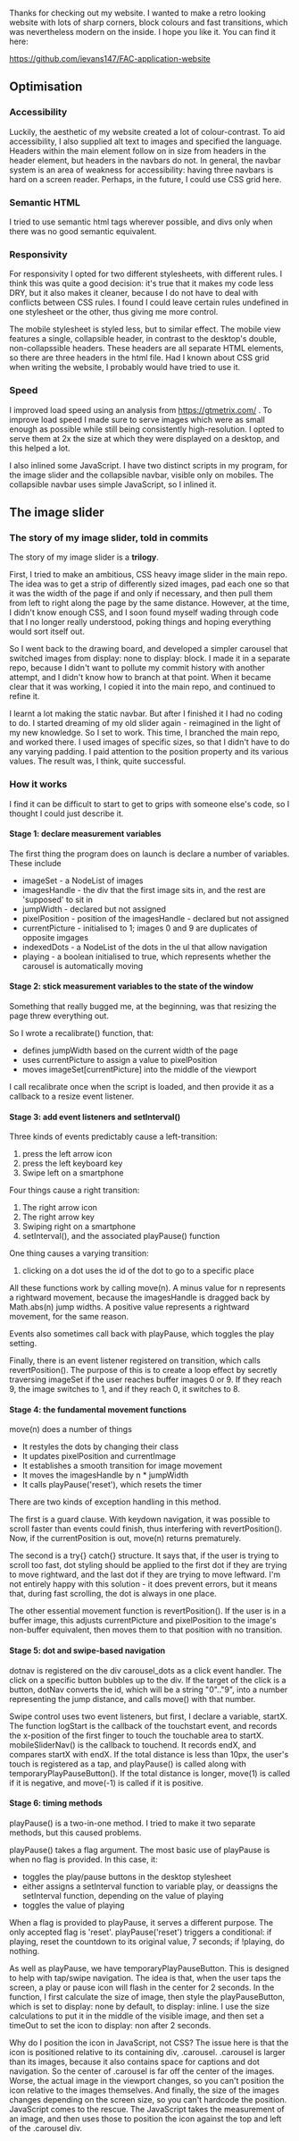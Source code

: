 Thanks for checking out my website. I wanted to make a retro looking website with lots of sharp corners, block colours and fast transitions, which was nevertheless modern on the inside. I hope you like it. You can find it here:

https://github.com/ievans147/FAC-application-website

## Optimisation ##

### Accessibility ###
Luckily, the aesthetic of my website created a lot of colour-contrast. To aid accessibility, I also supplied alt text to images and specified the language. Headers within the main element follow on in size from headers in the header element, but headers in the navbars do not. In general, the navbar system is an area of weakness for accessibility: having three navbars is hard on a screen reader. Perhaps, in the future, I could use CSS grid here. 


### Semantic HTML ###

I tried to use semantic html tags wherever possible, and divs only when there was no good semantic equivalent. 


### Responsivity ###

For responsivity I opted for two different stylesheets, with different rules. I think this was quite a good decision: it's true that it makes my code less DRY, but it also makes it cleaner, because I do not have to deal with conflicts between CSS rules. I found I could leave certain rules undefined in one stylesheet or the other, thus giving me more control.

The mobile stylesheet is styled less, but to similar effect. The mobile view features a single, collapsible header, in contrast to the desktop's double, non-collapssible headers. These headers are all separate HTML elements, so there are three headers in the html file. Had I known about CSS grid when writing the website, I probably would have tried to use it. 


### Speed ###

I improved load speed using an analysis from https://gtmetrix.com/ . To improve load speed I made sure to serve images which were as small enough as possible while still being consistently high-resolution. I opted to serve them at 2x the size at which they were displayed on a desktop, and this helped a lot. 

I also inlined some JavaScript. I have two distinct scripts in my program, for the image slider and the collapsible navbar, visible only on mobiles. The collapsible navbar uses simple JavaScript, so I inlined it. 


## The image slider ##

### The story of my image slider, told in commits ###
The story of my image slider is a **trilogy**.

First, I tried to make an ambitious, CSS heavy image slider in the main repo. The idea was to get a strip of differently sized images, pad each one so that it was the width of the page if and only if necessary, and then pull them from left to right along the page by the same distance. However, at the time, I didn't know enough CSS, and I soon found myself wading through code that I no longer really understood, poking things and hoping everything would sort itself out. 

So I went back to the drawing board, and developed a simpler carousel that switched images from display: none to display: block. I made it in a separate repo, because I didn't want to pollute my commit history with another attempt, and I didn't know how to branch at that point. When it became clear that it was working, I copied it into the main repo, and continued to refine it. 

I learnt a lot making the static navbar. But after I finished it I had no coding to do. I started dreaming of my old slider again - reimagined in the light of my new knowledge. So I set to work. This time, I branched the main repo, and worked there. I used images of specific sizes, so that I didn't have to do any varying padding. I paid attention to the position property and its various values. The result was, I think, quite successful. 


### How it works ###

I find it can be difficult to start to get to grips with someone else's code, so I thought I could just describe it. 


#### Stage 1: declare measurement variables ####

The first thing the program does on launch is declare a number of variables. These include

- imageSet - a NodeList of images
- imagesHandle - the div that the first image sits in, and the rest are 'supposed' to sit in
- jumpWidth - declared but not assigned
- pixelPosition - position of the imagesHandle - declared but not assigned
- currentPicture - initialised to 1; images 0 and 9 are duplicates of opposite imgages
- indexedDots - a NodeList of the dots in the ul that allow navigation
- playing - a boolean initialised to true, which represents whether the carousel is automatically moving


#### Stage 2: stick measurement variables to the state of the window ####

Something that really bugged me, at the beginning, was that resizing the page threw everything out. 

So I wrote a recalibrate() function, that:
- defines jumpWidth based on the current width of the page
- uses currentPicture to assign a value to pixelPosition
- moves imageSet[currentPicture] into the middle of the viewport

I call recalibrate once when the script is loaded, and then provide it as a callback to a resize event listener.


#### Stage 3: add event listeners and setInterval() ####

Three kinds of events predictably cause a left-transition:
1. press the left arrow icon
2. press the left keyboard key
3. Swipe left on a smartphone

Four things cause a right transition:
1. The right arrow icon
2. The right arrow key
3. Swiping right on a smartphone
4. setInterval(), and the associated playPause() function

One thing causes a varying transition:
1. clicking on a dot uses the id of the dot to go to a specific place

All these functions work by calling move(n). A minus value for n represents a rightward movement, because the imagesHandle is dragged back by Math.abs(n) jump widths. A positive value represents a rightward movement, for the same reason. 

Events also sometimes call back with playPause, which toggles the play setting. 

Finally, there is an event listener registered on transition, which calls revertPosition(). The purpose of this is to create a loop effect by secretly traversing imageSet if the user reaches buffer images 0 or 9. If they reach 9, the image switches to 1, and if they reach 0, it switches to 8.


#### Stage 4: the fundamental movement functions ####

move(n) does a number of things
- It restyles the dots by changing their class
- It updates pixelPosition and currentImage
- It establishes a smooth transition for image movement
- It moves the imagesHandle by n * jumpWidth
- It calls playPause('reset'), which resets the timer

There are two kinds of exception handling in this method. 

The first is a guard clause. With keydown navigation, it was possible to scroll faster than events could finish, thus interfering with revertPosition(). Now, if the currentPosition is out, move(n) returns prematurely. 

The second is a try{} catch{} structure. It says that, if the user is trying to scroll too fast, dot styling should be applied to the first dot if they are trying to move rightward, and the last dot if they are trying to move leftward. I'm not entirely happy with this solution - it does prevent errors, but it means that, during fast scrolling, the dot is always in one place. 

The other essential movement function is revertPosition(). If the user is in a buffer image, this adjusts currentPicture and pixelPosition to the image's non-buffer equivalent, then moves them to that position with no transition.


#### Stage 5: dot and swipe-based navigation ####

dotnav is registered on the div carousel_dots as a click event handler. The click on a specific button bubbles up to the div. If the target of the click is a button, dotNav converts the id, which will be a string "0".."9", into a number representing the jump distance, and calls move() with that number. 

Swipe control uses two event listeners, but first, I declare a variable, startX. The function logStart is the callback of the touchstart event, and records the x-position of the first finger to touch the touchable area to startX. mobileSliderNav() is the callback to touchend. It records endX, and compares startX with endX. If the total distance is less than 10px, the user's touch is registered as a tap, and playPause() is called along with temporaryPlayPauseButton(). If the total distance is longer, move(1) is called if it is negative, and move(-1) is called if it is positive.


#### Stage 6: timing methods ####

playPause() is a two-in-one method. I tried to make it two separate methods, but this caused problems.

playPause() takes a flag argument. The most basic use of playPause is when no flag is provided. In this case, it:
- toggles the play/pause buttons in the desktop stylesheet
- either assigns a setInterval function to variable play, or deassigns the setInterval function, depending on the value of playing
- toggles the value of playing

When a flag is provided to playPause, it serves a different purpose. The only accepted flag is 'reset'. playPause('reset') triggers a conditional: if playing, reset the countdown to its original value, 7 seconds; if !playing, do nothing.

As well as playPause, we have temporaryPlayPauseButton. This is designed to help with tap/swipe navigation. The idea is that, when the user taps the screen, a play or pause icon will flash in the center for 2 seconds. In the function, I first calculate the size of image, then style the playPauseButton, which is set to display: none by default, to display: inline. I use the size calculations to put it in the middle of the visible image, and then set a timeOut to set the icon to display: non after 2 seconds. 

Why do I position the icon in JavaScript, not CSS? The issue here is that the icon is positioned relative to its containing div, .carousel. .carousel is larger than its images, because it also contains space for captions and dot navigation. So the center of .carousel is far off the center of the images. Worse, the actual image in the viewport changes, so you can't position the icon relative to the images themselves. And finally, the size of the images changes depending on the screen size, so you can't hardcode the position. JavaScript comes to the rescue. The JavaScript takes the measurement of an image, and then uses those to position the icon against the top and left of the .carousel div. 